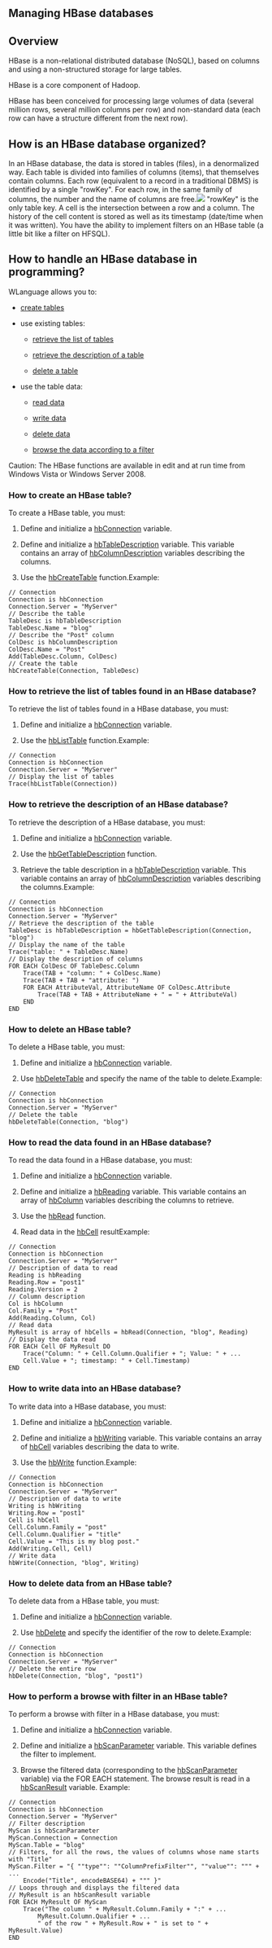
## Managing HBase databases
			

<a name="NOTE1"></a>
<a name="NOTE1_1"></a>


## Overview
<a name="overview_ELTTEXTE000293"></a>
HBase is a non-relational distributed database (NoSQL), based on columns and using a non-structured storage for large tables. 

HBase is a core component of Hadoop.

HBase has been conceived for processing large volumes of data (several million rows, several million columns per row) and non-standard data (each row can have a structure different from the next row).

<a name="NOTE2"></a>
<a name="NOTE2_1"></a>


## How is an HBase database organized?
<a name="how_hbase_database_organized_ELTTEXTE000317"></a>
In an HBase database, the data is stored in tables (files), in a denormalized way. 
Each table is divided into families of columns (items), that themselves contain columns. 
Each row (equivalent to a record in a traditional DBMS) is identified by a single "rowKey". 
For each row, in the same family of columns, the number and the name of columns are free.![](https://doc.pcsoft.fr/en-US/images/image.awp?langid=3&name=Table-HBase.gif)
"rowKey" is the only table key.
A cell is the intersection between a row and a column.
The history of the cell content is stored as well as its timestamp (date/time when it was written).
You have the ability to implement filters on an HBase table (a little bit like a filter on HFSQL).

<a name="NOTE3"></a>


## How to handle an HBase database in programming?
<a name="how_handle_hbase_database_programming_ELTTEXTE000341"></a>
WLanguage allows you to:

- [create tables](#CREATE_TABLE)

- use existing tables:

	- [retrieve the list of tables](#GET_LIST)

	- [retrieve the description of a table](#GET_TABLE_DESC)

	- [delete a table](#DEL_TABLE)




- use the table data:

	- [read data](#READ)

	- [write data](#WRITE)

	- [delete data](#DEL)

	- [browse the data according to a filter](#FILTER)







Caution: The HBase functions are available in edit and at run time from Windows Vista or Windows Server 2008.

<a name="CREATE_TABLE"></a>


### How to create an HBase table?
<a name="how_create_hbase_table_ELTPARAGRAPHE000068"></a>

To create a HBase table, you must: 

1. Define and initialize a [hbConnection](../WDLang4/1000021685.md) variable.

2. Define and initialize a [hbTableDescription](../WDLang4/1000021688.md) variable. This variable contains an array of [hbColumnDescription](../WDLang4/1000021694.md) variables describing the columns.

3. Use the [hbCreateTable](../WDLang4/1000021696.md) function.Example:



```wl
// Connection
Connection is hbConnection
Connection.Server = "MyServer"
// Describe the table
TableDesc is hbTableDescription
TableDesc.Name = "blog"
// Describe the "Post" column
ColDesc is hbColumnDescription
ColDesc.Name = "Post"
Add(TableDesc.Column, ColDesc)
// Create the table
hbCreateTable(Connection, TableDesc)
```

<a name="GET_LIST"></a>


### How to retrieve the list of tables found in an HBase database?
<a name="how_retrieve_the_list_tables_found_hbase_database_ELTPARAGRAPHE000093"></a>

To retrieve the list of tables found in a HBase database, you must: 

1. Define and initialize a [hbConnection](../WDLang4/1000021685.md) variable.

2. Use the [hbListTable](../WDLang4/1000021687.md) function.Example:



```wl
// Connection
Connection is hbConnection
Connection.Server = "MyServer"
// Display the list of tables
Trace(hbListTable(Connection))
```

<a name="GET_TABLE_DESC"></a>


### How to retrieve the description of an HBase database?
<a name="how_retrieve_the_description_hbase_database_ELTPARAGRAPHE000111"></a>

To retrieve the description of a HBase database, you must: 

1. Define and initialize a [hbConnection](../WDLang4/1000021685.md) variable.

2. Use the [hbGetTableDescription](../WDLang4/1000021695.md) function.

3. Retrieve the table description in a [hbTableDescription](../WDLang4/1000021688.md) variable. This variable contains an array of [hbColumnDescription](../WDLang4/1000021694.md) variables describing the columns.Example:



```wl
// Connection
Connection is hbConnection
Connection.Server = "MyServer"
// Retrieve the description of the table
TableDesc is hbTableDescription = hbGetTableDescription(Connection, "blog")
// Display the name of the table
Trace("table: " + TableDesc.Name)
// Display the description of columns
FOR EACH ColDesc OF TableDesc.Column
	Trace(TAB + "column: " + ColDesc.Name)
	Trace(TAB + TAB + "attribute: ")
	FOR EACH AttributeVal, AttributeName OF ColDesc.Attribute
		Trace(TAB + TAB + AttributeName + " = " + AttributeVal)
	END
END
```

<a name="DEL_TABLE"></a>


### How to delete an HBase table?
<a name="how_delete_hbase_table_ELTPARAGRAPHE000136"></a>

To delete a HBase table, you must: 

1. Define and initialize a [hbConnection](../WDLang4/1000021685.md) variable.

2. Use [hbDeleteTable](../WDLang4/1000021713.md) and specify the name of the table to delete.Example:



```wl
// Connection
Connection is hbConnection
Connection.Server = "MyServer"
// Delete the table
hbDeleteTable(Connection, "blog")
```

<a name="READ"></a>


### How to read the data found in an HBase database?
<a name="how_read_the_data_found_hbase_database_ELTPARAGRAPHE000154"></a>

To read the data found in a HBase database, you must: 

1. Define and initialize a [hbConnection](../WDLang4/1000021685.md) variable.

2. Define and initialize a [hbReading](../WDLang4/1000021701.md) variable. This variable contains an array of [hbColumn](../WDLang4/1000021698.md) variables describing the columns to retrieve.

3. Use the [hbRead](../WDLang4/1000021706.md) function.

4. Read data in the [hbCell](../WDLang4/1000021707.md) resultExample:



```wl
// Connection
Connection is hbConnection
Connection.Server = "MyServer"
// Description of data to read
Reading is hbReading
Reading.Row = "post1"
Reading.Version = 2
// Column description
Col is hbColumn
Col.Family = "Post"
Add(Reading.Column, Col)
// Read data
MyResult is array of hbCells = hbRead(Connection, "blog", Reading)
// Display the data read
FOR EACH Cell OF MyResult DO
	Trace("Column: " + Cell.Column.Qualifier + "; Value: " + ...
	Cell.Value + "; timestamp: " + Cell.Timestamp)
END
```

<a name="WRITE"></a>


### How to write data into an HBase database?
<a name="how_write_data_into_hbase_database_ELTPARAGRAPHE000183"></a>

To write data into a HBase database, you must: 

1. Define and initialize a [hbConnection](../WDLang4/1000021685.md) variable.

2. Define and initialize a [hbWriting](../WDLang4/1000021701.md) variable. This variable contains an array of [hbCell](../WDLang4/1000021707.md) variables describing the data to write.

3. Use the [hbWrite](../WDLang4/1000021712.md) function.Example:



```wl
// Connection
Connection is hbConnection
Connection.Server = "MyServer"
// Description of data to write
Writing is hbWriting
Writing.Row = "post1"
Cell is hbCell 
Cell.Column.Family = "post"
Cell.Column.Qualifier = "title"
Cell.Value = "This is my blog post."
Add(Writing.Cell, Cell)
// Write data
hbWrite(Connection, "blog", Writing)
```

<a name="DEL"></a>


### How to delete data from an HBase table?
<a name="how_delete_data_from_hbase_table_ELTPARAGRAPHE000208"></a>

To delete data from a HBase table, you must: 

1. Define and initialize a [hbConnection](../WDLang4/1000021685.md) variable.

2. Use [hbDelete](../WDLang4/1000021714.md) and specify the identifier of the row to delete.Example:



```wl
// Connection
Connection is hbConnection
Connection.Server = "MyServer"
// Delete the entire row
hbDelete(Connection, "blog", "post1")
```

<a name="FILTER"></a>


### How to perform a browse with filter in an HBase table?
<a name="how_perform_browse_with_filter_hbase_table_ELTPARAGRAPHE000226"></a>

To perform a browse with filter in a HBase database, you must: 

1. Define and initialize a [hbConnection](../WDLang4/1000021685.md) variable.

2. Define and initialize a [hbScanParameter](../WDLang4/1000021715.md) variable. This variable defines the filter to implement. 

3. Browse the filtered data (corresponding to the [hbScanParameter](../WDLang4/1000021715.md) variable) via the FOR EACH statement. The browse result is read in a [hbScanResult](../WDLang4/1000021724.md) variable. Example:



```wl
// Connection
Connection is hbConnection
Connection.Server = "MyServer"
// Filter description
MyScan is hbScanParameter
MyScan.Connection = Connection
MyScan.Table = "blog"
// Filters, for all the rows, the values of columns whose name starts with "Title"
MyScan.Filter = "{ ""type"": ""ColumnPrefixFilter"", ""value"": """ + ...
	Encode("Title", encodeBASE64) + """ }"
// Loops through and displays the filtered data
// MyResult is an hbScanResult variable
FOR EACH MyResult OF MyScan
	Trace("The column " + MyResult.Column.Family + ":" + ...
		MyResult.Column.Qualifier + ...
		" of the row " + MyResult.Row + " is set to " + MyResult.Value)
END
```



